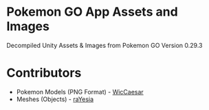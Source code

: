 # Pokemon GO App Assets and Images
Decompiled Unity Assets &amp; Images from Pokemon GO Version 0.29.3

# Contributors

* Pokemon Models (PNG Format) - [WicCaesar](https://www.reddit.com/user/WicCaesar)
* Meshes (Objects) - [raYesia](https://www.reddit.com/user/raYesia)

